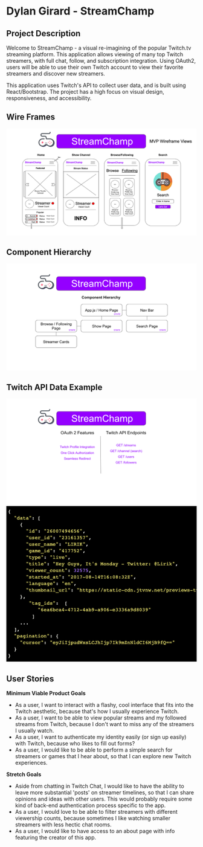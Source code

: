 # Dylan Girard - StreamChamp

## Project Description

Welcome to StreamChamp - a visual re-imagining of the popular Twitch.tv streaming platform. This application allows viewing of many top Twitch streamers, with full chat, follow, and subscription integration. Using OAuth2, users will be able to use their own Twitch account to view their favorite streamers and discover new streamers.

This application uses Twitch's API to collect user data, and is built using React/Bootstrap. The project has a high focus on visual design, responsiveness, and accessibility.

## Wire Frames

![image](planning/streamchamp-wireframes.png)

## Component Hierarchy

![image](planning/streamchamp-components.png)

## Twitch API Data Example

![image](planning/streamchamp-features.png)
![image](planning/twitch-api-data-sample.png)

## User Stories

**Minimum Viable Product Goals**

- As a user, I want to interact with a flashy, cool interface that fits into the Twitch aesthetic, because that's how I usually experience Twitch.
- As a user, I want to be able to view popular streams and my followed streams from Twitch, because I don't want to miss any of the streamers I usually watch.
- As a user, I want to authenticate my identity easily (or sign up easily) with Twitch, because who likes to fill out forms?
- As a user, I would like to be able to perform a simple search for streamers or games that I hear about, so that I can explore new Twitch experiences.

**Stretch Goals**

- Aside from chatting in Twitch Chat, I would like to have the ability to leave more substantial 'posts' on streamer timelines, so that I can share opinions and ideas with other users. This would probably require some kind of back-end authentication process specific to the app.
- As a user, I would love to be able to filter streamers with different viewership counts, because sometimes I like watching smaller streamers with less hectic chat rooms.
- As a user, I would like to have access to an about page with info featuring the creator of this app.
